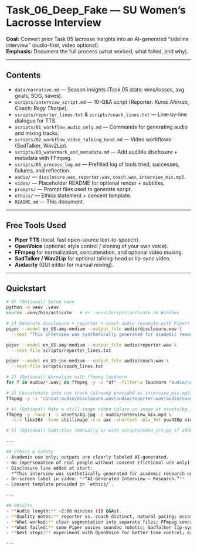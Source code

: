 # Task_06_Deep_Fake — SU Women’s Lacrosse Interview

**Goal:** Convert prior Task 05 lacrosse insights into an AI-generated “sideline interview” (audio-first, video optional).  
**Emphasis:** Document the full process (what worked, what failed, and why).  

---

## Contents
- `data/narrative.md` — Season insights (Task 05 stats: wins/losses, avg goals, SOG, saves).  
- `scripts/interview_script.md` — 10-Q&A script (Reporter: *Kunal Ahirrao*, Coach: *Regy Thorpe*).  
- `scripts/reporter_lines.txt` & `scripts/coach_lines.txt` — Line-by-line dialogue for TTS.  
- `scripts/01_workflow_audio_only.md` — Commands for generating audio and mixing tracks.  
- `scripts/02_workflow_video_talking_head.md` — Video workflows (SadTalker, Wav2Lip).  
- `scripts/03_watermark_and_metadata.md` — Add audible disclosure + metadata with FFmpeg.  
- `scripts/05_process_log.md` — Prefilled log of tools tried, successes, failures, and reflection.  
- `audio/` — `disclosure.wav`, `reporter.wav`, `coach.wav`, `interview_mix.mp3`.  
- `video/` — Placeholder README for optional render + subtitles.  
- `prompts/` — Prompt files used to generate script.  
- `ethics/` — Ethics statement + consent template.  
- `README.md` — This document.  

---

## Free Tools Used
- **Piper TTS** (local, fast open-source text-to-speech).  
- **OpenVoice** (optional: style control / cloning of your own voice).  
- **FFmpeg** for normalization, concatenation, and optional video muxing.  
- **SadTalker / Wav2Lip** for optional talking-head or lip-sync video.  
- **Audacity** (GUI editor for manual mixing).  

---

## Quickstart
```bash
# 0) (Optional) Setup venv
python -m venv .venv
source .venv/bin/activate   # or .venv\Scripts\activate on Windows

# 1) Generate disclosure + reporter + coach audio (example with Piper)
piper --model en_US-amy-medium --output_file audio/disclosure.wav \
  --text "This interview was synthetically generated for academic research on September 2, 2025, by Kunal Ahirrao."

piper --model en_US-amy-medium --output_file audio/reporter.wav \
  --text-file scripts/reporter_lines.txt

piper --model en_US-joe-medium --output_file audio/coach.wav \
  --text-file scripts/coach_lines.txt

# 2) (Optional) Normalize with ffmpeg loudnorm
for f in audio/*.wav; do ffmpeg -y -i "$f" -filter:a loudnorm "audio/norm_$(basename "$f")"; done

# 3) Concatenate into one track (already provided as interview_mix.mp3)
ffmpeg -y -i "concat:audio/disclosure.wav|audio/reporter.wav|audio/coach.wav" -c copy audio/interview_mix.mp3

# 4) (Optional) Make a still-image video (place an image at assets/bg.jpg)
ffmpeg -y -loop 1 -i assets/bg.jpg -i audio/interview_mix.mp3 \
  -c:v libx264 -tune stillimage -c:a aac -shortest -pix_fmt yuv420p video/interview.mp4

# 5) (Optional) Subtitles (manually or with scripts/make_srt.py if added)

---

## Ethics & Safety
- Academic use only; outputs are clearly labeled AI-generated.  
- No impersonation of real people without consent (fictional use only).  
- Disclosure line added at start:  
  *“This interview was synthetically generated for academic research on September 2, 2025, by Kunal Ahirrao.”*  
- On-screen label in video: **“AI-Generated Interview — Research.”**  
- Consent template provided in `ethics/`.  

---

## Results
- **Audio length:** ~2:00 minutes (10 Q&As).  
- **Quality notes:** reporter vs. coach distinct, natural pacing; occasional robotic cadence.  
- **What worked:** clear segmentation into separate files; FFmpeg concat; disclosure clarity.  
- **What failed:** some Piper voices sounded robotic; SadTalker lip-sync slightly uncanny.  
- **Next steps:** experiment with OpenVoice for better tone control; explore subtitles workflow.  

---

